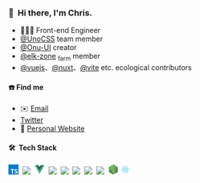 ### 👋 &nbsp;Hi there, I'm Chris.
- 🧑🏻‍💻 Front-end Engineer
- [@UnoCSS](https://github.com/unocss) team member
- [@Onu-UI](https://github.com/onu-ui) creator
- [@elk-zone](https://github.com/elk-zone) <sub>farm</sub> member
- [@vuejs](https://github.com/vuejs/core)、[@nuxt](https://github.com/nuxt/nuxt)、[@vite](https://github.com/vitejs/vite) etc. ecological contributors

#### ☎️ Find me
- ✉️ [Email](mailto:zyyz2@qq.com)
-  [Twitter](https://twitter.com/chris_zyyv)
- 📖 [Personal Website](http://zyob.top)

#### 🛠 &nbsp;Tech Stack
<code><img height="20" src="https://raw.githubusercontent.com/github/explore/80688e429a7d4ef2fca1e82350fe8e3517d3494d/topics/typescript/typescript.png"></code>&nbsp;
<code><img height="20" src="https://vitejs.dev/logo.svg"></code>&nbsp;
<code><img height="20" src="https://raw.githubusercontent.com/github/explore/80688e429a7d4ef2fca1e82350fe8e3517d3494d/topics/vue/vue.png"></code>&nbsp;
<code><img height="20" src="https://viteconf.org/projects/nuxt.svg"></code>&nbsp;
<code><img height="20" src="https://d33wubrfki0l68.cloudfront.net/2f6479d73bc25170dc532dd42e059166573bf478/61057/favicon.svg"></code>&nbsp;
<code><img height="20" src="https://uno.antfu.me/play/icon-gray.svg"></code>&nbsp;
<code><img height="20" src="https://viteconf.org/projects/vitest.svg"></code>&nbsp;
<code><img height="20" src="https://viteconf.org/projects/pnpm.svg"></code>&nbsp;
<code><img height="20" src="https://raw.githubusercontent.com/github/explore/80688e429a7d4ef2fca1e82350fe8e3517d3494d/topics/nodejs/nodejs.png"></code>
<code><img height="20" src="https://raw.githubusercontent.com/github/explore/80688e429a7d4ef2fca1e82350fe8e3517d3494d/topics/react/react.png"></code>&nbsp;

<!-- ## 🍁 &nbsp;My Stats

<div>
  <img height="150em" src="https://github-readme-stats.vercel.app/api?username=zyyv&show_icons=true&theme=tokyonight" alt="Chris' GitHub Stats"/>
  <img height="150em" src="https://github-readme-stats.vercel.app/api/top-langs/?username=zyyv&layout=compact&theme=tokyonight" />
</div>
-->

